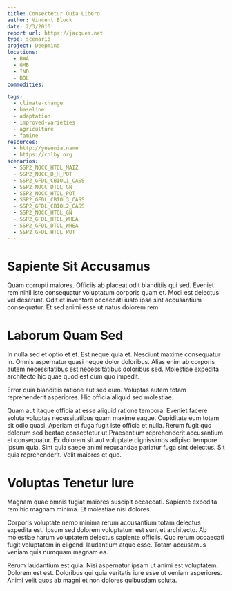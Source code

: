 ```yaml
---
title: Consectetur Quia Libero
author: Vincent Block
date: 2/3/2016
report url: https://jacques.net
type: scenario
project: Deepmind
locations:
  - BWA
  - GMB
  - IND
  - BOL
commodities:

tags:
  - climate-change
  - baseline
  - adaptation
  - improved-varieties
  - agriculture
  - famine
resources:
  - http://yesenia.name
  - https://colby.org
scenarios:
  - SSP2_NOCC_HTOL_MAIZ
  - SSP2_NOCC_D_H_POT
  - SSP2_GFDL_CBIOL1_CASS
  - SSP2_NOCC_DTOL_GN
  - SSP2_NOCC_HTOL_POT
  - SSP2_GFDL_CBIOL3_CASS
  - SSP2_GFDL_CBIOL2_CASS
  - SSP2_NOCC_HTOL_GN
  - SSP2_GFDL_HTOL_WHEA
  - SSP2_GFDL_DTOL_WHEA
  - SSP2_GFDL_HTOL_POT
---
```

# Sapiente Sit Accusamus
Quam corrupti maiores. Officiis ab placeat odit blanditiis qui sed. Eveniet rem nihil iste consequatur voluptatum corporis quam et. Modi est delectus vel deserunt. Odit et inventore occaecati iusto ipsa sint accusantium consequatur. Et sed animi esse ut natus dolorem rem.

# Laborum Quam Sed
In nulla sed et optio et et. Est neque quia et. Nesciunt maxime consequatur in. Omnis aspernatur quasi neque dolor doloribus. Alias enim ab corporis autem necessitatibus est necessitatibus doloribus sed. Molestiae expedita architecto hic quae quod est cum quo impedit.
 Error quia blanditiis ratione aut sed eum. Voluptas autem totam reprehenderit asperiores. Hic officia aliquid sed molestiae.
 Quam aut itaque officia at esse aliquid ratione tempora. Eveniet facere soluta voluptas necessitatibus quam maxime eaque. Cupiditate eum totam sit odio quasi. Aperiam et fuga fugit iste officia et nulla. Rerum fugit quo dolorum sed beatae consectetur ut.Praesentium reprehenderit accusantium et consequatur. Ex dolorem sit aut voluptate dignissimos adipisci tempore ipsum quia. Sint quia saepe animi recusandae pariatur fuga sint delectus. Sit quia reprehenderit. Velit maiores et quo.

# Voluptas Tenetur Iure
Magnam quae omnis fugiat maiores suscipit occaecati. Sapiente expedita rem hic magnam minima. Et molestiae nisi dolores.
 Corporis voluptate nemo minima rerum accusantium totam delectus expedita est. Ipsum sed dolorem voluptatum est sunt et architecto. Ab molestiae harum voluptatem delectus sapiente officiis. Quo rerum occaecati fugit voluptatem in eligendi laudantium atque esse. Totam accusamus veniam quis numquam magnam ea.
 Rerum laudantium est quia. Nisi aspernatur ipsam ut animi est voluptatem. Dolorem est est. Doloribus qui quia veritatis iure esse ut veniam asperiores. Animi velit quos ab magni et non dolores quibusdam soluta.
